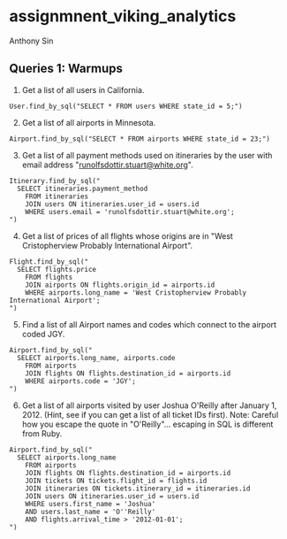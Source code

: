 # assignmnent_viking_analytics

Anthony Sin

## Queries 1: Warmups

1. Get a list of all users in California.
```
User.find_by_sql("SELECT * FROM users WHERE state_id = 5;")
```
2. Get a list of all airports in Minnesota.
```
Airport.find_by_sql("SELECT * FROM airports WHERE state_id = 23;") 
```
3. Get a list of all payment methods used on itineraries by the user with email address "runolfsdottir.stuart@white.org".
```
Itinerary.find_by_sql("
  SELECT itineraries.payment_method 
    FROM itineraries 
    JOIN users ON itineraries.user_id = users.id
    WHERE users.email = 'runolfsdottir.stuart@white.org';
")
```
4. Get a list of prices of all flights whose origins are in "West Cristopherview Probably International Airport".
```
Flight.find_by_sql("
  SELECT flights.price 
    FROM flights
    JOIN airports ON flights.origin_id = airports.id
    WHERE airports.long_name = 'West Cristopherview Probably International Airport';
")
```
5. Find a list of all Airport names and codes which connect to the airport coded JGY.
```
Airport.find_by_sql("
  SELECT airports.long_name, airports.code
    FROM airports
    JOIN flights ON flights.destination_id = airports.id
    WHERE airports.code = 'JGY';
")
```
6. Get a list of all airports visited by user Joshua O'Reilly after January 1, 2012. (Hint, see if you can get a list of all ticket IDs first). Note: Careful how you escape the quote in "O'Reilly"... escaping in SQL is different from Ruby.
```
Airport.find_by_sql("
  SELECT airports.long_name
    FROM airports
    JOIN flights ON flights.destination_id = airports.id
    JOIN tickets ON tickets.flight_id = flights.id
    JOIN itineraries ON tickets.itinerary_id = itineraries.id
    JOIN users ON itineraries.user_id = users.id
    WHERE users.first_name = 'Joshua' 
    AND users.last_name = 'O''Reilly' 
    AND flights.arrival_time > '2012-01-01';
")
```

